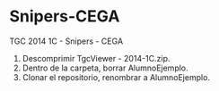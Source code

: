 Snipers-CEGA
============

TGC 2014 1C - Snipers - CEGA

1. Descomprimir TgcViewer - 2014-1C.zip.
2. Dentro de la carpeta, borrar AlumnoEjemplo.
3. Clonar el repositorio, renombrar a AlumnoEjemplo.
